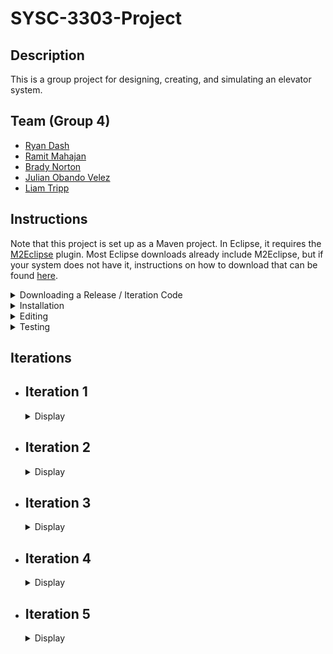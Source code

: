 # SYSC-3303-Project

## Description

This is a group project for designing, creating, and simulating an elevator system.

## Team (Group 4)

  - [Ryan Dash](https://github.com/ryandash)
  - [Ramit Mahajan](https://github.com/RamitMahajan)
  - [Brady Norton](https://github.com/Bnortron)
  - [Julian Obando Velez](https://github.com/julian-carleton)
  - [Liam Tripp](https://github.com/cyberphoria)

## Instructions

Note that this project is set up as a Maven project. In Eclipse, it requires the [M2Eclipse](https://www.eclipse.org/m2e/) plugin. Most Eclipse downloads already include M2Eclipse, but if your system does not have it, instructions on how to download that can be found [here](https://stackoverflow.com/a/13640110).

<details>
  <summary>Downloading a Release / Iteration Code</summary>

1. Choose the tag for the iteration. For example v0.1 refers to iteration 1.  
  
![Picture1](https://user-images.githubusercontent.com/71390371/152629966-a56e28e7-1c0d-4dca-a3f3-d64325755f05.png)

2. Go to the Code tab and Download Zip
  
![Picture2](https://user-images.githubusercontent.com/71390371/152629981-84ec3fa3-29d4-42db-82a5-b4ed0a5f4e82.png)

3. Unzip the folder and import the project into the IDE.
4. Proceed to step 9. of "Editing."
  
</details>

<details>
  <summary>Installation</summary>

1.	Download and extract the ZIP folder
2. 	Open up Eclipse and select file
3. 	Click "Open Projects from File System" and select the project folder
4. 	Select Finish and then build the project
5. 	To begin the simulation, navigate to the systemwide directory
6. 	src -> main -> java -> systemwide
7. 	Run Structure.java

</details>

<details>
  <summary>Editing</summary>

#### In Eclipse:
  
1. Open the File menu and select "Import". This will open the "Import" window. From there select "Git"->"Projects from Git" as the import wizard and press Next>
2. From the next window, select "Clone URI" as the repository source and press Next>
3. Enter the URL of the git repository in this window which can be found by pressing the "Code" button and selecting the preferred connection protocol on the project's GitHub page
4. Paste the information obtained from the project page into the window. It may prefill some of the information in the window. Enter any required information
5. Due to an update in GitHub, account authentication with Eclipse via HTTPS might not work. It is not offically supported for security reasons. To overcome that error, follow the guide [here](https://stackoverflow.com/a/68802292)
6. After over coming the erorr, press Next> and it will show you the branches of the repository, do not make any changes to the default selected branches.
7. It will open the Local Destination window in which you can select the location of the folder where you want clone the repository. Press Next> 
8. In the next window, Select "Import as general project" as the wizard from import and press Next>. This will load the project
9. From the project explorer window, right click the project folder and from the popup menu, select "Configure", then "Convert to Maven Project". This will convert the project into a Maven project

</details>

<details>
  <summary>Testing</summary>

#### In Eclipse:

1. Ensure the project is loaded as a Maven project (instructions contained in Editing section)
2. Locate the test directory in the workspace
3. Right click on the directory and select "Run As" -> "JUnit Test". This runs all the unit tests

Tests: 
- InputReaderTest.java: tests related to reading the JSON input file
- SchedulerTest.java: tests related to passing data between the systems
- DirectionTest: tests related to the Direction enum search function
- BoundedBufferTest: tests related tothe BoundedBuffer methods for Thread-Safe messaging
- ElevatorMotorTest: tests for the proper updating of states in the elevator motor class.
- FloorsQueueTest: test for realted to the proper manipulation of the queues.
- MessageTransferTest: ensures that objects are encoded/decoded properly, and that DatagramPackets are transferred between DatagramSockets.

</details>

## Iterations

- ## Iteration 1

  <details>
    <summary>Display</summary>

  ### Description

  This iteration of the project implements a multi-threaded system where all active subsystems, the Elevator Subsystem, the Floor Subsystem, and the Scheduler, act as both [Consumers and Producers](https://en.wikipedia.org/wiki/Producer%E2%80%93consumer_problem). Two buffers exist to achieve this, one for message passing between Scheduler and Elevator Subsystem and another for between Floor Subsystem and Scheduler. 

  ### Contributions

  | Member | Coding | Documentation | Misc
  | ------ | ------ | ------------- | ----
  | Ryan Dash | InputFileReader, JSON files, JSON File to data structure conversion, Message Transfer Implementation and Bug Fixes | Project Requirements Summary, UML Diagram Contributions | Code Review
  | Ramit Mahajan | Data Structure abstraction for the Request Systems / Subsystems | README Editing Instructions |
  | Brady Norton | Message transfer tests, InputFileReaderTest | README Testing + Installation Instructions, UML Sequence Diagram | Code Review
  | Julian Obando Velez | Message Transfer, Bounded Buffer, Bounded Buffer Test | UML Diagram Feedback, GitHub Releases  | Code Review
  | Liam Tripp | Project Skeleton, Data Structures, InputFileReader, Direction, Message Transfer, Unit Testing | README Design, Early Design Diagrams, Design Document, Requirements Analysis | Discord Server, Google Drive, GitHub repo, Code reviews, Group lead, Instruction documents + videos 
  
  #### UML Class Diagram
  ![UML Class Diagram](https://user-images.githubusercontent.com/61635007/152667157-df45fbf8-6c48-430f-b47d-c82156e23872.png)

  #### UML Sequence Diagram

  ![UML Sequence Diagram](https://user-images.githubusercontent.com/61635007/154827908-c74e2fc4-68de-45b6-9b32-b8b85e857fe9.png)
  
  </details>

- ## Iteration 2
  <details>
    <summary>Display</summary>

  ### Description

  This iteration implements Elevator Movement and the order in which Elevators serve ServiceRequests. Note that a bug occurs when the FloorSubsystem runs out of Requests to send, as the other Runnable systems are left waiting for FloorSubsystem to send something it doesn't have. A solution could be to implement one buffer instead of two.

  <details>
    <summary>Show Long Description</summary>

  - The ElevatorSubsystem acts as an ElevatorController. It acts as intermediary between Elevators and the Scheduler. It also selects which elevator takes a request. It sends ApproachEvents and receives ElevatorRequests and ApproachEvents. 

  - A SystemEvent class was created as a parent for all messages. This is because each message has a Thread from which they originated and a Time at which they occurred.

  - The Scheduler is an intermediary between the ElevatorSubsystem and the FloorSubsystem. It can receive any type of SystemEvent.

  - The FloorSubsystem sends the ElevatorRequests obtained from the input file. It also receives ElevatorRequests back and sends ApproachEvents. All of which are sent through the scheduler.   

  - The elevator receives new requests from the elevator Subsystem to perform actions on other parts of the elevator. With the current implementation a list of requests is stored in the elevator for any type on new request. Requests that are stored in the elevator are sent to the FloorQueue, elevator motor, or handled by the elevator if they involve the elevator's status. Once a request is complete, the elevator uses the elevatorSubsystem to send information to the floorSubsystem and necessary information involving the request.

   - ApproachEvent is a SystemEvent with a true/false value indicating whether an Elevator should stop at a Floor. The ApproachEvents are passed from Elevator to FloorSubsystem each time an Elevator is about to stop at a FLoor. An ArrivalSensor in Floor confirms whether the elevator should stop. The ApproachEvent is then sent back to the Elevator, which proceeds depending on whether the ApproachEvent allows it to stop.

  - The Elevator Motor simulates movement and keeps track of the Elevator's direction and state of movement.
  
  - The FloorsQueue is the data structure used to store the floors to visit by an elevator. It uses two priority queues, one in ascending order and one in descending order for the floors to visit in the corresponding direction. Also, it has an extra queue, which temporarily saves the floors that were missed when going in a direction and swaps them to this direction queue when this queue has visited all of its floors.

  - The ElevatorSelectAlgorithm is an algorithm to select the best elevator to perform a new elevator request. The current implementation first checks for idle elevators and makes them perform requests. If all elevators are active then it will prioritize elevators based on expected completion of each elevator's queue time, the direction that the elevator is traveling, and if the new request is in between the current floor and destination floor of each elevator.
    
  - The ElevatorServiceAlgorithm is an algorithm to perform appropriate actions for each type of request that the elevator receives.
    
  </details>

  ### Contributions

  | Member | Coding | Documentation | Misc 
  | ------ | ------ | ------------- | ----
  | Ryan Dash | ElevatorSelectAlgorithm, ElevatorServiceAlgorithm | ElevatorServiceAlgorithm State Machine Diagram, UML Class Diagram, README | Code Review, Design Consultation
  | Ramit Mahajan | Arrival Sensor | UML Class Diagram, README | Code Review
  | Brady Norton | MovementState, ElevatorMotor, Elevator Properties, Elevator Movement | Elevator Movement State Machine Diagram, README| Code Review
  | Julian Obando Velez | FloorsQueue, FloorsQueueTest, ElevatorMotorTest | GitHub Release, README | Code Review
  | Liam Tripp | MovementState, ApproachEvent, SystemEvent, ApproachEvent Integration with ElevatorMovement | UML Class Diagram, Rough ElevatorMovement State Machine Diagram, README | Requirements Analysis, System Design, Delegating Tasks, Code Review
  
  #### UML Class Diagram
  ![image](https://user-images.githubusercontent.com/56605453/154828075-8269786d-84cd-4a64-8c7a-4cdaa294ca0e.png)
  
  #### UML State Machine Diagram for Service Algorithm

  ![Elevator_Service_Algorithm drawio](https://user-images.githubusercontent.com/56605453/154823993-ff5cb3f7-f500-4696-9f78-be6f628d8068.png)
  
  #### UML State Machine Diagram for Movement Algorithm

  ![Iteration_2_-_Elevator_State_Machine](https://user-images.githubusercontent.com/56605453/154823989-936bc6f0-0ebe-435c-99ae-941525b7de60.png)
  
  </details>

- ## Iteration 3
  <details>
    <summary>Display</summary>

  ### Description

  In this iteration, UDP data transfer between the systems is implemented. The simulation can now run multiple elevators.

    #### Major Changes
    - Simulation works for multiple elevators
    - Elevator Selection Algorithm: ElevatorSubsystem chooses which elevator serves a given request
    - Fixed BoundedBuffer glitch from Iteration 2, changed to UnboundedBuffer
    - Message Transfer: Use Client/Server scheme as seen in Assignments 2 and 3
    - UDP messages to transfer data
    - Add Doors class to Elevators
    - Integrated FloorsQueue with Elevator Movement Algorithm
    - More unit tests for FloorsQueue, Floors and FloorSubsystem, 
    - Finalized Elevator and ElevatorMotor properties update
    <br>
  
  <details>
    <summary>Show Long Description</summary>

    * Added serviceDirection to Elevator to distinguish between the direction the Elevator is moving (i.e. ElevatorMotor's direction) and what direction the Elevator is servicing requests in. 

    * Created Client/Server scheme similar to Assignment 2 and 3 of this class. MessageTransfer class holds DatagramSockets and a Queue of datagramPackets. 

    * The Client and IntermediateHost class each have a MessageTransfer. ElevatorSubsystem and FloorSubsystem, and Scheduler interact with the two classes each. 

    * For UDP data transfer, there are two Scheduler threads, one for sending messages from FloorSubsystem to ElevatorSubsytem, and another for vice-versa. Both FloorSubsystem and ElevatorSubsystem are still threads. Elevators are also threads.
    
    * The Client systems either request data or send data. FloorSubsystem's client requests and receives data from ElevatorToFloorHost. It sends data to FloorToElevatorHost. ElevatorSubystem requests and receives data from FloorToElevatorHost. It sends data to ElevatorToFloorHost.

    * To see output in the console, or to see how many times the elevator moves, search "moved"
    
    * MessageTransfer is the class that wraps the methods to handle packets for UDP communication, such as sending, receiving, queueing, decoding/encoding and printing the results of each message transfer.  
    
    * To solve the deadlock issues from Iteration 2, sending and receiving with the BoundedBuffer was changed from a busy-waiting scheme to an infinite loop checking a conditional statement. Although this prevents deadlock and allows the program to run successfully, it also causes considerable lag. 

    * To fix size issues with BoundedBuffer, an unbounded list was implemented - ConcurrentLinkedDeque, essentially an UnboundedBuffer.
  
    * Added ElevatorMonitor to Scheduler to allow the scheduler to quickly access all elevator data. An ElevatorMonitor is stored for each elevator in the scheduler.
  
    * Each Elevator monitor is updated by the elevator subsystem after a request that changes the contents of the elevator has completed.
         
  </details>

  ### Contributions

  | Member | Coding | Documentation | Misc 
  | ------ | ------ | ------------- | ----
  | Ryan Dash | Elevator Seletion Algorithm. Client, FloorSubsystem, ElevatorSubsystem Implementation. ElevatorSelectionTest | Diagram Review | Code review
  | Ramit Mahajan | Integrating Doors class | UML Diagram, README | Code review
  | Brady Norton | Elevator Movement Algorithm, Elevator Movement Properties Modification, Integrating Floors Queue into Movement, Movement Tests | Movement Design | Code review
  | Julian Obando Velez | Message Encoding/Decoding, Client for UDP, JUnit testing | Diagram Review | TA contact, Code review
  | Liam Tripp | Elevator Movement + FloorsQueue updates and Integration, Message passing bug fix, UnboundedBuffer, ApproachEvent Integration, MessageTransfer, Client-Host outline, Scheduler-Host Integration | Design, Work Breakdown Structure, Dependency Diagram, UML Sequence Diagram, UML CLass Diagram | Code review

  ### Diagrams
   
  #### UML Class Diagram
  ![image](https://user-images.githubusercontent.com/61635007/158045772-5fb02a0e-ba15-4c39-bc07-6cc19efa0b91.png)
 
  #### Sequence Diagram: UDP DataTransfer of Data from FloorSubsystem to ElevatorSubsystem

  ![Iteration_3_DataTransferFloorToElevator_Sequence](https://user-images.githubusercontent.com/61635007/158044089-0322f422-9c0a-46de-a1d9-f903cd41e765.png)

  </details>

- ## Iteration 4
  <details>
    <summary>Display</summary>

  ### Description

  Lorem ipsum

  <details>
    <summary>Show Long Description</summary>
    
  </details>

  ### Contributions

  | Member | Coding | Documentation | Misc 
  | ------ | ------ | ------------- | ----
  | Ryan Dash | | |
  | Ramit Mahajan | | |
  | Brady Norton | | |
  | Julian Obando Velez | | |
  | Liam Tripp | | |

  </details>

- ## Iteration 5
  <details>
    <summary>Display</summary>

  ### Description

  Lorem ipsum

  <details>
    <summary>Show Long Description</summary>
    
  </details>

  ### Contributions

  | Member | Coding | Documentation | Misc 
  | ------ | ------ | ------------- | ----
  | Ryan Dash | | |
  | Ramit Mahajan | | |
  | Brady Norton | | |
  | Julian Obando Velez | | |
  | Liam Tripp | | |

  </details>
